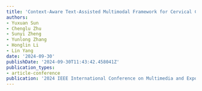 ```yaml
---
title: 'Context-Aware Text-Assisted Multimodal Framework for Cervical Cytology Cell Diagnosis and Chatting'
authors:
- Yuxuan Sun
- Chenglu Zhu
- Sunyi Zheng
- Yunlong Zhang
- Honglin Li
- Lin Yang
date: '2024-09-30'
publishDate: '2024-09-30T11:43:42.458041Z'
publication_types:
- article-conference
publication: '2024 IEEE International Conference on Multimedia and Expo (ICME)'
---
```

